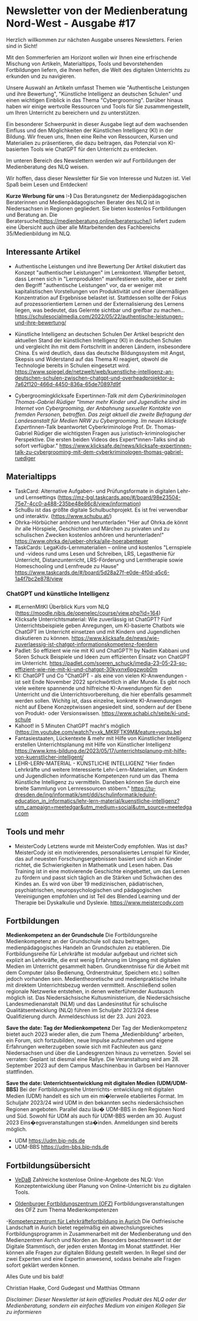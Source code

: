 # Newsletter von der Medienberatung Nord-West - Ausgabe #17
Herzlich willkommen zur nächsten Ausgabe unseres Newsletters. Ferien sind in Sicht!

Mit den Sommerferien am Horizont wollen wir Ihnen eine erfrischende Mischung von Artikeln, Materialtipps, Tools und bevorstehenden Fortbildungen liefern, die Ihnen helfen, die Welt des digitalen Unterrichts zu erkunden und zu navigieren.

Unsere Auswahl an Artikeln umfasst Themen wie "Authentische Leistungen und ihre Bewertung", "Künstliche Intelligenz an deutschen Schulen" und einen wichtigen Einblick in das Thema "Cybergrooming". Darüber hinaus haben wir einige wertvolle Ressourcen und Tools für Sie zusammengestellt, um Ihren Unterricht zu bereichern und zu unterstützen.

Ein besonderer Schwerpunkt in dieser Ausgabe liegt auf dem wachsenden Einfluss und den Möglichkeiten der Künstlichen Intelligenz (KI) in der Bildung. Wir freuen uns, Ihnen eine Reihe von Ressourcen, Kursen und Materialien zu präsentieren, die dazu beitragen, das Potenzial von KI-basierten Tools wie ChatGPT für den Unterricht zu entdecken.

Im unteren Bereich des Newslettern werden wir auf Fortbildungen der Medienberatung des NLQ weisen.

Wir hoffen, dass dieser Newsletter für Sie von Interesse und Nutzen ist. Viel Spaß beim Lesen und Entdecken!

**Kurze Werbung für uns :-)**
Das Beratungsnetz der Medienpädagogischen Beraterinnen und Medienpädagogischen Berater des NLQ ist in Niedersachsen in Regionen gegliedert. Sie bieten kostenlos Fortbildungen und Beratung an. Die Beratersuche(https://medienberatung.online/beratersuche/) liefert zudem eine Übersicht auch über alle Mitarbeitenden des Fachbereichs 35/Medienbildung im NLQ.

## Interessante Artikel

- Authentische Leistungen und ihre Bewertung
  Der Artikel diskutiert das Konzept "authentischer Leistungen" im Lernkontext. Wampfler betont, dass Lernen sich in "Lernprodukten" manifestieren sollte, aber er zieht den Begriff "authentische Leistungen" vor, da er weniger mit kapitalistischen Vorstellungen von Produktivität und einer übermäßigen Konzentration auf Ergebnisse belastet ist. Stattdessen sollte der Fokus auf prozessorientiertem Lernen und der Externalisierung des Lernens liegen, was bedeutet, das Gelernte sichtbar und greifbar zu machen​... https://schulesocialmedia.com/2022/05/22/authentische-leistungen-und-ihre-bewertung/

- Künstliche Intelligenz an deutschen Schulen
  Der Artikel bespricht den aktuellen Stand der künstlichen Intelligenz (KI) in deutschen Schulen und vergleicht ihn mit dem Fortschritt in anderen Ländern, insbesondere China. Es wird deutlich, dass das deutsche Bildungssystem mit Angst, Skepsis und Widerstand auf das Thema KI reagiert, obwohl die Technologie bereits in Schulen eingesetzt wird​. https://www.spiegel.de/netzwelt/web/kuenstliche-intelligenz-an-deutschen-schulen-zwischen-chatgpt-und-overheadprojektor-a-7a62f120-466d-4450-836a-65de70897d9f

- Cybergroomingklicksafe Expert*innen-Talk mit dem Cyberkriminologen Thomas-Gabriel Rüdiger 
  "Immer mehr Kinder und Jugendliche sind im Internet von Cybergrooming, der Anbahnung sexueller Kontakte von fremden Personen, betroffen. Das zeigt aktuell die zweite Befragung der Landesanstalt für Medien NRW zu Cybergrooming. Im neuen klicksafe Expert*innen-Talk beantwortet Cyberkriminologe Prof. Dr. Thomas-Gabriel Rüdiger die wichtigsten Fragen aus juristisch-kriminologischer Perspektive. Die ersten beiden Videos des Expert*innen-Talks sind ab sofort verfügbar." https://www.klicksafe.de/news/klicksafe-expertinnen-talk-zu-cybergrooming-mit-dem-cyberkriminologen-thomas-gabriel-ruediger

## Materialtipps

- TaskCard: Alternative Aufgaben- und Prüfungsformate in digitalen Lehr- und Lernsettings (https://mz-bgl.taskcards.app/#/board/98e23504-75e7-4cc0-a488-235be48e86c8/view/information)
- SchuBu ist das größte digitale Schulbuchprojekt. Es ist frei verwendbar und interaktiv.  (https://www.schubu.at/)
- Ohrka-Hörbücher anhören und herunterladen 
  "Hier auf Ohrka.de könnt ihr alle Hörspiele, Geschichten und Märchen zu privaten und zu schulischen Zwecken kostenlos anhören und herunterladen!"
  https://www.ohrka.de/ueber-ohrka/alle-hoerabenteuer
- TaskCards: LegaKids-Lernmaterialien – online und kostenlos
  "Lernspiele und -videos rund ums Lesen und Schreiben, LRS, Legasthenie für Unterricht, Distanzunterricht, LRS-Förderung und Lerntherapie sowie Homeschooling und Lernfreude zu Hause" https://www.taskcards.de/#/board/5d28a27f-e0de-4f0d-a5c6-1a4f7bc2e878/view


### ChatGPT und künstliche Intelligenz

- #LernenMitKI Überblick Kurs vom NLQ (https://moodle.nibis.de/openelec/course/view.php?id=164)
- Klicksafe Unterrichtsmaterial: Wie zuverlässig ist ChatGPT?
  Fünf Unterrichtsbeispiele geben Anregungen, um KI-basierte Chatbots wie ChatGPT im Unterricht einsetzen und mit Kindern und Jugendlichen diskutieren zu können. https://www.klicksafe.de/news/wie-zuverlaessig-ist-chatgpt-informationskompetenz-foerdern
- Padlet: So effizient wie nie mit KI und ChatGPT?! by Nadim Kabbani und Sören Schuck
  Beispiele und Ideen zum effizienten Einsatz von ChatGPT im Unterricht. https://padlet.com/soeren_schuck/imedia-23-05-23-so-effizient-wie-nie-mit-ki-und-chatgpt-30kyxnx6pgzwob0m
- KI: ChatGPT und Co
  "ChatGPT - als eine von vielen KI-Anwendungen - ist seit Ende November 2022 sprichwörtlich in aller Munde. Es gibt noch viele weitere spannende und hilfreiche KI-Anwendungen für den Unterricht und die Unterrichtsvorbereitung, die hier ebenfalls gesammelt werden sollen. Wichitg ist, dass einzelne, konkrete KI-Anwendungen nicht auf Ebene Konzeptwissen angesiedelt sind, sondern auf der Ebene von Produkt- oder Versionswissen. https://www.schabi.ch/seite/ki-und-schule
- Kahoot! in 5 Minuten ChatGPT macht's möglich (https://m.youtube.com/watch?v=xk_MKRFTK9M&feature=youtu.be)
- Fantasiestaaten, Lückentexte & mehr mit Hilfe von Künstlicher Intelligenz erstellen 
  Unterrichtsplanung mit Hilfe von Künstlicher Intelligenz https://www.kms-bildung.de/2023/05/17/unterrichtsplanung-mit-hilfe-von-kuenstlicher-intelligent/
- LEHR-LERN-MATERIAL - KÜNSTLICHE INTELLIGENZ 
  "Hier finden Lehrkräfte und weitere Interessierte Lehr-Lern-Materialien, um Kindern und Jugendlichen informatische Kompetenzen rund um das Thema Künstliche Intelligenz zu vermitteln. Daneben können Sie durch eine breite Sammlung von Lernressourcen stöbern." https://tu-dresden.de/ing/informatik/smt/ddi/schulinformatik/eduinf-education_in_informatics/lehr-lern-material/kuenstliche-intelligenz?utm_campaign=meetedgar&utm_medium=social&utm_source=meetedgar.com


## Tools und mehr

- MeisterCody
  Letztens wurde mit MeisterCody empfohlen. Was ist das?
  MeisterCody ist ein motivierendes, personalisiertes Lernspiel für Kinder, das auf neuesten Forschungsergebnissen basiert und sich an Kinder richtet, die Schwierigkeiten in Mathematik und Lesen haben. Das Training ist in eine motivierende Geschichte eingebettet, um das Lernen zu fördern und passt sich täglich an die Stärken und Schwächen des Kindes an. Es wird von über 19 medizinischen, pädiatrischen, psychiatrischen, neuropsychologischen und pädagogischen Vereinigungen empfohlen und ist Teil des Blended Learning und der Therapie bei Dyskalkulie und Dyslexie. https://www.meistercody.com

## Fortbildungen

**Medienkompetenz an der Grundschule**
Die Fortbildungsreihe Medienkompetenz an der Grundschule soll dazu beitragen, medienpädagogisches Handeln an
Grundschulen zu etablieren. Die Fortbildungsreihe für Lehrkräfte ist modular aufgebaut und richtet sich explizit an Lehrkräfte, die erst wenig Erfahrung im Umgang mit digitalen Medien im Unterricht gesammelt haben. Grundkenntnisse für die Arbeit mit dem Computer (also Bedienung, Ordnerstruktur, Speichern etc.) sollten jedoch vorhanden sein. Medientheoretische und medienpraktische Inhalte mit direktem Unterrichtsbezug werden vermittelt. Anschließend sollen regionale Netzwerke entstehen, in denen weiterführender Austausch möglich ist. Das Niedersächsische Kultusministerium, die Niedersächsische Landesmedienanstalt (NLM) und das Landesinstitut für schulische Qualitätsentwicklung (NLQ) führen im Schuljahr 2023/24 diese Qualifizierung durch. Anmeldeschluss ist der 23. Juni 2023.

**Save the date: Tag der Medienkompetenz**
Der Tag der Medienkompetenz bietet auch 2023 wieder allen, die zum Thema „Medienbildung“ arbeiten, ein Forum, sich fortzubilden, neue Impulse aufzunehmen und eigene Erfahrungen weiterzugeben sowie sich mit Fachleuten aus ganz Niedersachsen und über die Landesgrenzen hinaus zu vernetzen. Soviel sei verraten: Geplant ist diesmal eine Rallye.
Die Veranstaltung wird am 28. September 2023 auf dem Campus Maschinenbau in Garbsen bei Hannover stattfinden.

**Save the date: Unterrichtsentwicklung mit digitalen Medien (UDM/UDM-BBS)**
Bei der Fortbildungsreihe Unterrichts- entwicklung mit digitalen Medien (UDM) handelt es sich um ein mi�lerweile etabliertes Format. Im Schuljahr 2023/24 wird UDM in den bekannten sechs niedersächsischen Regionen angeboten. Parallel dazu läu� UDM-BBS in den Regionen Nord und Süd.
Sowohl für UDM als auch für UDM-BBS werden am 30. August 2023 Eins�egsveranstaltungen sta�inden. Anmeldungen sind bereits möglich.
- UDM https://udm.bip-nds.de
- UDM-BBS https://udm-bbs.bip-nds.de

## Fortbildungsübersicht

- [VeDaB](https://vedab.de/veran_suche.php?sachgebiet=&schulform=&such=Medienbildung&utm_campaign=Newsletter%20von%20der%20Medienberatung%20Nord-West&utm_medium=email&utm_source=Revue%20newsletter&veranstalter=)
Zahlreiche kostenlose Online-Angebote des NLQ: Von Konzeptentwicklung über Planung von Online-Unterricht bis zu digitalen Tools.

- [Oldenburger Fortbildungszentrum (OFZ)](https://uol.de/ofz/fortbildungsangebot)
Fortbildungsveranstaltungen des OFZ zum Thema Medienkompetenzen

-[Kompetenzzentrum für Lehrkräftefortbildung in Aurich](https://bildung.ostfriesischelandschaft.de/lfb/)
Die Ostfriesische Landschaft in Aurich bietet regelmäßig ein abwechslungsreiches Fortbildungsprogramm in Zusammenarbeit mit der Medienberatung und den Medienzentren Aurich und Norden an. Besonders beachtenswert ist der Digitale Stammtisch, der jeden ersten Montag im Monat stattfindet. Hier können alle Fragen zur digitalen Bildung gestellt werden. In Regel sind der zwei Experten und eine Expertin anwesend, sodass beinahe alle Fragen sofort geklärt werden können.


Alles Gute und bis bald!

Christian Haake, Cord Gudegast und Matthias Ottmann

_Disclaimer: Dieser Newsletter ist kein offizielles Produkt des NLQ oder der Medienberatung, sondern ein einfaches Medium von einigen Kollegen Sie zu informieren_